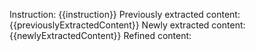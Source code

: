Instruction: {{instruction}}
Previously extracted content: {{previouslyExtractedContent}}
Newly extracted content: {{newlyExtractedContent}}
Refined content: